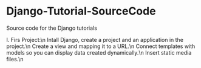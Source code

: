 # Django-Tutorial-SourceCode
Source code for the Django tutorials

I. Firs Project:\n
  Intall Django, create a project and an application in the project.\n
  Create a view and mapping it to a URL.\n
  Connect templates with models so you can display data created dynamically.\n
  Insert static media files.\n
